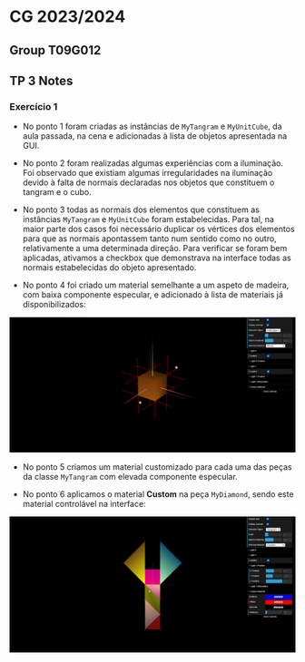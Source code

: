 # CG 2023/2024

## Group T09G012

## TP 3 Notes

### Exercício 1

- No ponto 1 foram criadas as instâncias de `MyTangram` e `MyUnitCube`, da aula passada, na cena  e adicionadas à lista de objetos apresentada na GUI.

- No ponto 2 foram realizadas algumas experiências com a iluminação. Foi observado que existiam algumas irregularidades na iluminação devido à falta de normais declaradas nos objetos que constituem o tangram e o cubo.

- No ponto 3 todas as normais dos elementos que constituem as instâncias `MyTangram` e `MyUnitCube` foram estabelecidas. Para tal, na maior parte dos casos foi necessário duplicar os vértices dos elementos para que as normais apontassem tanto num sentido como no outro, relativamente a uma determinada direção. Para verificar se foram bem aplicadas, ativamos a checkbox que demonstrava na interface todas as normais estabelecidas do objeto apresentado.

- No ponto 4 foi criado um material semelhante a um aspeto de madeira, com baixa componente especular, e adicionado à lista de materiais já disponibilizados:

![Screenshot 1a](screenshots/cg-t09-g12-tp3-1a.png)

- No ponto 5 criamos um material customizado para cada uma das peças da classe `MyTangram` com elevada componente especular.

- No ponto 6 aplicamos o material **Custom** na peça `MyDiamond`, sendo este material controlável na interface:

![Screenshot 1b](screenshots/cg-t09-g12-tp3-1b.png)